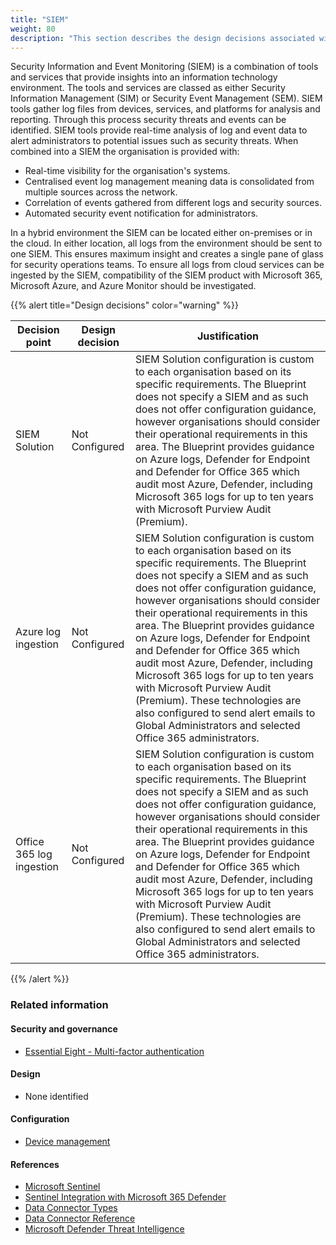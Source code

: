 ```yaml
---
title: "SIEM"
weight: 80
description: "This section describes the design decisions associated with Security Information and Event Monitoring for system(s) built using ASD's Blueprint for Secure Cloud."
---
```


Security Information and Event Monitoring (SIEM) is a combination of tools and services that provide insights into an information technology environment. The tools and services are classed as either Security Information Management (SIM) or Security Event Management (SEM). SIEM tools gather log files from devices, services, and platforms for analysis and reporting. Through this process security threats and events can be identified. SIEM tools provide real-time analysis of log and event data to alert administrators to potential issues such as security threats. When combined into a SIEM the organisation is provided with:

- Real-time visibility for the organisation's systems.
- Centralised event log management meaning data is consolidated from multiple sources across the network.
- Correlation of events gathered from different logs and security sources.
- Automated security event notification for administrators.

In a hybrid environment the SIEM can be located either on-premises or in the cloud. In either location, all logs from the environment should be sent to one SIEM. This ensures maximum insight and creates a single pane of glass for security operations teams. To ensure all logs from cloud services can be ingested by the SIEM, compatibility of the SIEM product with Microsoft 365, Microsoft Azure, and Azure Monitor should be investigated.

{{% alert title="Design decisions" color="warning" %}}

| Decision point           | Design decision | Justification                                                                                                                                                                                                                                                                                                                                                                                                                                                                                                                                                                                                                       |
| ------------------------ | --------------- | ----------------------------------------------------------------------------------------------------------------------------------------------------------------------------------------------------------------------------------------------------------------------------------------------------------------------------------------------------------------------------------------------------------------------------------------------------------------------------------------------------------------------------------------------------------------------------------------------------------------------------------- |
| SIEM Solution            | Not Configured  | SIEM Solution configuration is custom to each organisation based on its specific requirements. The Blueprint does not specify a SIEM and as such does not offer configuration guidance, however organisations should consider their operational requirements in this area. The Blueprint provides guidance on Azure logs, Defender for Endpoint and Defender for Office 365 which audit most Azure, Defender, including Microsoft 365 logs for up to ten years with Microsoft Purview Audit (Premium).                                                                                                                              |
| Azure log ingestion      | Not Configured  | SIEM Solution configuration is custom to each organisation based on its specific requirements. The Blueprint does not specify a SIEM and as such does not offer configuration guidance, however organisations should consider their operational requirements in this area. The Blueprint provides guidance on Azure logs, Defender for Endpoint and Defender for Office 365 which audit most Azure, Defender, including Microsoft 365 logs for up to ten years with Microsoft Purview Audit (Premium). These technologies are also configured to send alert emails to Global Administrators and selected Office 365 administrators. |
| Office 365 log ingestion | Not Configured  | SIEM Solution configuration is custom to each organisation based on its specific requirements. The Blueprint does not specify a SIEM and as such does not offer configuration guidance, however organisations should consider their operational requirements in this area. The Blueprint provides guidance on Azure logs, Defender for Endpoint and Defender for Office 365 which audit most Azure, Defender, including Microsoft 365 logs for up to ten years with Microsoft Purview Audit (Premium). These technologies are also configured to send alert emails to Global Administrators and selected Office 365 administrators. |

{{% /alert %}}

### Related information

#### Security and governance

- [Essential Eight - Multi-factor authentication](/security-and-governance/essential-eight/multi-factor-authentication)

#### Design

- None identified

#### Configuration

- [Device management](/configuration/defender/settings/endpoints/device-management)

#### References

- [Microsoft Sentinel](https://learn.microsoft.com/azure/sentinel/overview)
- [Sentinel Integration with Microsoft 365 Defender](https://learn.microsoft.com/azure/sentinel/microsoft-365-defender-sentinel-integration)
- [Data Connector Types](https://docs.microsoft.com/azure/sentinel/connect-azure-windows-microsoft-services)
- [Data Connector Reference](https://learn.microsoft.com/azure/sentinel/data-connectors-reference)
- [Microsoft Defender Threat Intelligence](https://learn.microsoft.com/defender/threat-intelligence/what-is-microsoft-defender-threat-intelligence-defender-ti)
